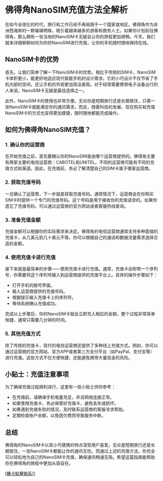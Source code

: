# 佛得角NanoSIM充值方法全解析

在如今全球化的时代，旅行和工作已经不再局限于一个国家或地区。佛得角作为非洲西海岸的一颗璀璨明珠，吸引着越来越多的游客和商务人士。如果你计划前往佛得角，那么拥有一张当地的NanoSIM卡无疑会让你的旅程更加顺畅。今天，我们就来详细聊聊如何为你的NanoSIM进行充值，让你的手机随时随地保持在线。

## NanoSIM卡的优势

首先，让我们简单了解一下NanoSIM卡的优势。相比于传统的SIM卡，NanoSIM卡体积更小，能更好地适应现代智能手机的设计需求。它的小巧设计不仅节省了手机内部的空间，还让手机的外观更加简洁美观。对于经常需要携带电子设备出行的人来说，NanoSIM卡无疑是最佳选择之一。

此外，NanoSIM卡的使用也非常方便。无论你是短期旅行还是长期居住，只需一张NanoSIM卡就能满足你的通讯需求。而且，随着科技的发展，现在购买和充值NanoSIM卡的方式也变得更加便捷，随时随地都能完成操作。

## 如何为佛得角NanoSIM充值？

### 1. 确认你的运营商

在开始充值之前，首先要确认你的NanoSIM是由哪个运营商提供的。佛得角主要有两家主要的电信运营商：CABOTEL和UNITEL。不同的运营商可能有不同的充值方式和渠道。因此，在充值前，务必了解清楚自己的SIM卡属于哪家运营商。

### 2. 获取充值号码

一旦确认了运营商，下一步就是获取充值号码。通常情况下，运营商会在你购买SIM卡时提供一个专门的充值号码。这个号码是用于接收你的充值请求的。如果你遗忘了充值号码，可以通过运营商的官方网站或者客服热线查询。

### 3. 准备充值金额

充值金额可以根据你的实际需求来决定。佛得角的电信运营商通常支持多种面值的充值卡，从几美元到几十美元不等。你可以根据自己的通话和数据流量需求选择合适的金额。

### 4. 使用充值卡进行充值

接下来就是最简单的步骤——使用充值卡进行充值。通常，充值卡会附带一个序列号，你需要将这个序列号输入到运营商提供的充值平台上。具体的操作步骤如下：

- 打开手机的拨号界面。
- 输入运营商提供的充值号码。
- 根据提示输入充值卡上的序列号。
- 等待系统确认充值成功。

完成以上步骤后，你的NanoSIM卡就会立即充入相应的金额。整个过程非常简单快捷，通常只需要几分钟的时间。

### 5. 其他充值方式

除了传统的充值卡，现代的电信运营商还提供了多种线上充值方式。例如，你可以通过运营商的官方网站、官方APP或者第三方支付平台（如PayPal、支付宝等）进行充值。这些方式不仅方便快捷，还能避免携带大量现金的风险。

## 小贴士：充值注意事项

为了确保充值过程顺利进行，这里有一些小贴士供你参考：

- 在充值前，请确保手机电量充足，并且网络连接正常。
- 如果使用充值卡，务必保管好充值卡，避免丢失或损坏。
- 如果遇到充值失败的情况，及时联系运营商的客服寻求帮助。
- 定期检查账户余额，以免因欠费而导致服务中断。

## 总结

佛得角的NanoSIM卡以其小巧便携的特点深受用户喜爱。无论是短期旅行还是长期居住，一张NanoSIM卡都能让你的通讯无忧。而通过上述的充值方法，你完全可以轻松地为自己的NanoSIM卡充值，确保通讯畅通无阻。希望这篇指南能帮助你在佛得角的旅程中更加从容自在。

[[購卡點擊聯系](https://t.me/s/esim1088)]]